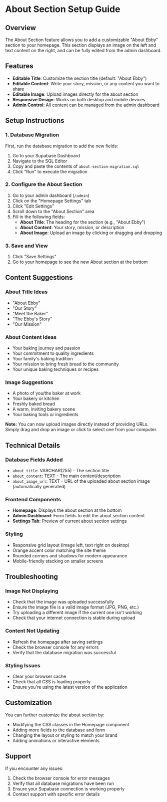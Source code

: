 # About Section Setup Guide

## Overview
The About Section feature allows you to add a customizable "About Ebby" section to your homepage. This section displays an image on the left and text content on the right, and can be fully edited from the admin dashboard.

## Features
- **Editable Title**: Customize the section title (default: "About Ebby")
- **Editable Content**: Write your story, mission, or any content you want to share
- **Editable Image**: Upload images directly for the about section
- **Responsive Design**: Works on both desktop and mobile devices
- **Admin Control**: All content can be managed from the admin dashboard

## Setup Instructions

### 1. Database Migration
First, run the database migration to add the new fields:

1. Go to your Supabase Dashboard
2. Navigate to the SQL Editor
3. Copy and paste the contents of `about-section-migration.sql`
4. Click "Run" to execute the migration

### 2. Configure the About Section
1. Go to your admin dashboard (`/admin`)
2. Click on the "Homepage Settings" tab
3. Click "Edit Settings"
4. Scroll down to the "About Section" area
5. Fill in the following fields:
   - **About Title**: The heading for the section (e.g., "About Ebby")
   - **About Content**: Your story, mission, or description
   - **About Image**: Upload an image by clicking or dragging and dropping

### 3. Save and View
1. Click "Save Settings"
2. Go to your homepage to see the new About section at the bottom

## Content Suggestions

### About Title Ideas
- "About Ebby"
- "Our Story"
- "Meet the Baker"
- "The Ebby's Story"
- "Our Mission"

### About Content Ideas
- Your baking journey and passion
- Your commitment to quality ingredients
- Your family's baking tradition
- Your mission to bring fresh bread to the community
- Your unique baking techniques or recipes

### Image Suggestions
- A photo of you/the baker at work
- Your bakery or kitchen
- Freshly baked bread
- A warm, inviting bakery scene
- Your baking tools or ingredients

**Note:** You can now upload images directly instead of providing URLs. Simply drag and drop an image or click to select one from your computer.

## Technical Details

### Database Fields Added
- `about_title`: VARCHAR(255) - The section title
- `about_content`: TEXT - The main content/description
- `about_image_url`: TEXT - URL of the uploaded about section image (automatically generated)

### Frontend Components
- **Homepage**: Displays the about section at the bottom
- **Admin Dashboard**: Form fields to edit the about section content
- **Settings Tab**: Preview of current about section settings

### Styling
- Responsive grid layout (image left, text right on desktop)
- Orange accent color matching the site theme
- Rounded corners and shadows for modern appearance
- Mobile-friendly stacking on smaller screens

## Troubleshooting

### Image Not Displaying
- Check that the image was uploaded successfully
- Ensure the image file is a valid image format (JPG, PNG, etc.)
- Try uploading a different image if the current one isn't working
- Check that your internet connection is stable during upload

### Content Not Updating
- Refresh the homepage after saving settings
- Check the browser console for any errors
- Verify that the database migration was successful

### Styling Issues
- Clear your browser cache
- Check that all CSS is loading properly
- Ensure you're using the latest version of the application

## Customization

You can further customize the about section by:
- Modifying the CSS classes in the Homepage component
- Adding more fields to the database and form
- Changing the layout or styling to match your brand
- Adding animations or interactive elements

## Support

If you encounter any issues:
1. Check the browser console for error messages
2. Verify that all database migrations have been run
3. Ensure your Supabase connection is working properly
4. Contact support with specific error details 